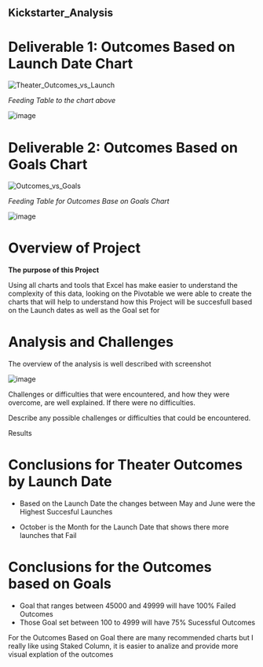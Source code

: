 ## Kickstarter_Analysis
# **Deliverable 1: Outcomes Based on Launch Date Chart**

![Theater_Outcomes_vs_Launch](https://user-images.githubusercontent.com/112348240/194649704-e71ba2c0-5c12-4813-906e-e33b68575e01.png)

*Feeding Table to the chart above*


![image](https://user-images.githubusercontent.com/112348240/194446690-6121510b-3563-485c-ac7f-474ab684c30a.png)


# **Deliverable 2: Outcomes Based on Goals Chart**
![Outcomes_vs_Goals](https://user-images.githubusercontent.com/112348240/194447358-ce504e81-7bba-4bf8-b75a-070a25c27ff5.png)

*Feeding Table for Outcomes Base on Goals Chart*

![image](https://user-images.githubusercontent.com/112348240/194448474-6514035c-1a1c-4420-8bd4-7b5509cad350.png)



# Overview of Project 
**The purpose of this Project**

   Using all charts and tools that Excel has make easier to understand the complexity of this data, looking on the Pivotable we were able to create the charts that will help to understand how this Project will be succesfull based on the Launch dates as well as the Goal set for
  
  
# Analysis and Challenges
    

The overview of the analysis is well described with screenshot

![image](https://user-images.githubusercontent.com/112348240/194449363-5028f084-69a7-48ea-aa0e-b54f89e32172.png)


Challenges or difficulties that were encountered, and how they were overcome, are well explained. If there were no difficulties.

Describe any possible challenges or difficulties that could be encountered.

Results

# Conclusions for Theater Outcomes by Launch Date

-  Based on the Launch Date the changes between May and June were the Highest Succesful Launches

-  October is the Month for the Launch Date that shows there more launches that Fail

# Conclusions for the Outcomes based on Goals

- Goal that ranges between 45000 and 49999 will have 100% Failed Outcomes
- Those Goal set between 100 to 4999 will have 75% Sucessful Outcomes

For the Outcomes Based on Goal there are many recommended charts but I really like using Staked Column, it is easier to analize and provide more visual explation of the outcomes
